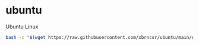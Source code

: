# ubuntu
Ubuntu Linux 
```bash
bash -c "$(wget https://raw.githubusercontent.com/xbrncsr/ubuntu/main/ubuntu.sh -O -)"

```

